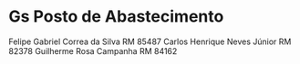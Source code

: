 # Gs Posto de Abastecimento
Felipe Gabriel Correa da Silva RM 85487
Carlos Henrique Neves Júnior RM 82378
Guilherme Rosa Campanha RM 84162